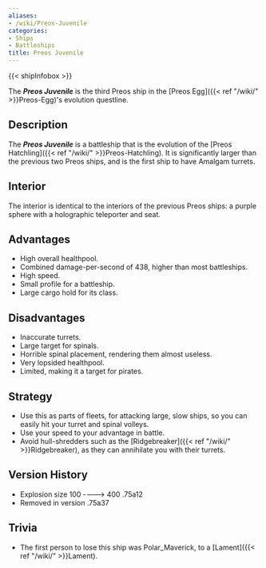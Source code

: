 ```yaml
---
aliases:
- /wiki/Preos-Juvenile
categories:
- Ships
- Battleships
title: Preos Juvenile
---  
```


{{< shipInfobox >}} 

The **_Preos Juvenile_** is the third Preos ship in the [Preos Egg]({{< ref "/wiki/" >}}Preos-Egg)'s evolution questline.

## Description

The **_Preos Juvenile_** is a battleship that is the evolution of the [Preos Hatchling]({{< ref "/wiki/" >}}Preos-Hatchling). It is significantly larger than the previous two Preos ships, and is the first ship to have Amalgam turrets.

## Interior

The interior is identical to the interiors of the previous Preos ships: a purple sphere with a holographic teleporter and seat.

## Advantages

- High overall healthpool.
- Combined damage-per-second of 438, higher than most battleships.
- High speed.
- Small profile for a battleship.
- Large cargo hold for its class.

## Disadvantages

- Inaccurate turrets.
- Large target for spinals.
- Horrible spinal placement, rendering them almost useless.
- Very lopsided healthpool.
- Limited, making it a target for pirates.

## Strategy

- Use this as parts of fleets, for attacking large, slow ships, so you can easily hit your turret and spinal volleys.
- Use your speed to your advantage in battle.
- Avoid hull-shredders such as the [Ridgebreaker]({{< ref "/wiki/" >}}Ridgebreaker), as they can annihilate you with their turrets.

## Version History 

- Explosion size 100 ----> 400 .75a12
- Removed in version .75a37

## Trivia

- The first person to lose this ship was Polar_Maverick, to a [Lament]({{< ref "/wiki/" >}}Lament).